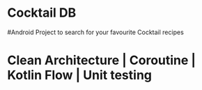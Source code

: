 # Cocktail DB
#Android Project to search for your favourite Cocktail recipes
# Clean Architecture | Coroutine | Kotlin Flow | Unit testing
